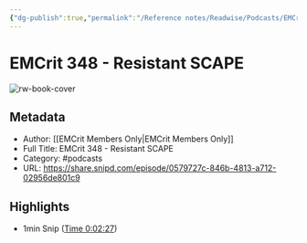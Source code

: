 ```yaml
---
{"dg-publish":true,"permalink":"/Reference notes/Readwise/Podcasts/EMCrit 348 - Resistant SCAPE/"}
---
```


# EMCrit 348 - Resistant SCAPE

![rw-book-cover](https://wsrv.nl/?url=https%3A%2F%2Fartwork.captivate.fm%2F9e19fbd0-cd57-4a23-b9a4-bb533f0225a1%2Fkum-6dVk-JqYA7e2o55Lfj3-.jpg&w=100&h=100)

## Metadata
- Author: [[EMCrit Members Only\|EMCrit Members Only]]
- Full Title: EMCrit 348 - Resistant SCAPE
- Category: #podcasts
- URL: https://share.snipd.com/episode/0579727c-846b-4813-a712-02956de801c9

## Highlights
- 1min Snip ([Time 0:02:27](https://share.snipd.com/snip/2b8a7c22-6d85-4165-b5c8-7d78f7ab4023))
